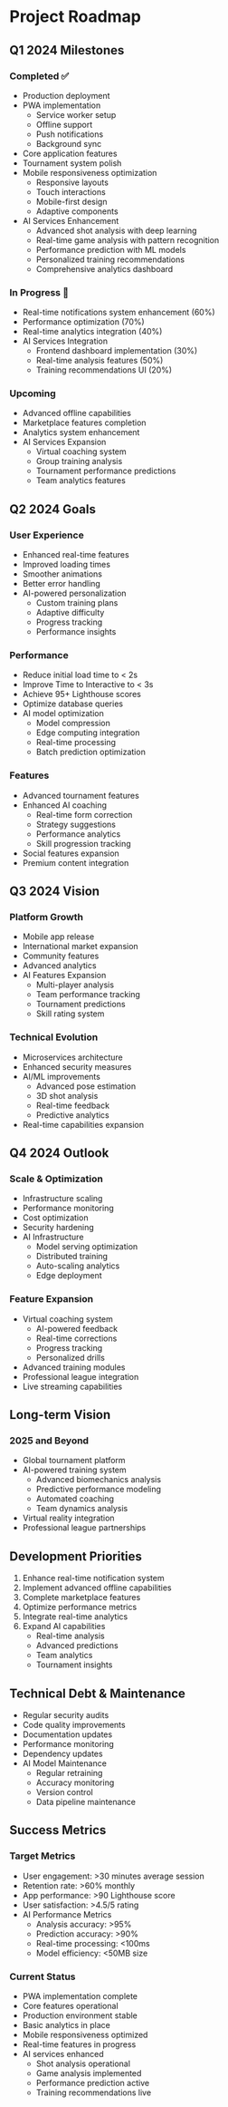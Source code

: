 # Project Roadmap

## Q1 2024 Milestones
### Completed ✅
- Production deployment
- PWA implementation
  - Service worker setup
  - Offline support
  - Push notifications
  - Background sync
- Core application features
- Tournament system polish
- Mobile responsiveness optimization
  - Responsive layouts
  - Touch interactions
  - Mobile-first design
  - Adaptive components
- AI Services Enhancement
  - Advanced shot analysis with deep learning
  - Real-time game analysis with pattern recognition
  - Performance prediction with ML models
  - Personalized training recommendations
  - Comprehensive analytics dashboard

### In Progress 🔄
- Real-time notifications system enhancement (60%)
- Performance optimization (70%)
- Real-time analytics integration (40%)
- AI Services Integration
  - Frontend dashboard implementation (30%)
  - Real-time analysis features (50%)
  - Training recommendations UI (20%)

### Upcoming
- Advanced offline capabilities
- Marketplace features completion
- Analytics system enhancement
- AI Services Expansion
  - Virtual coaching system
  - Group training analysis
  - Tournament performance predictions
  - Team analytics features

## Q2 2024 Goals
### User Experience
- Enhanced real-time features
- Improved loading times
- Smoother animations
- Better error handling
- AI-powered personalization
  - Custom training plans
  - Adaptive difficulty
  - Progress tracking
  - Performance insights

### Performance
- Reduce initial load time to < 2s
- Improve Time to Interactive to < 3s
- Achieve 95+ Lighthouse scores
- Optimize database queries
- AI model optimization
  - Model compression
  - Edge computing integration
  - Real-time processing
  - Batch prediction optimization

### Features
- Advanced tournament features
- Enhanced AI coaching
  - Real-time form correction
  - Strategy suggestions
  - Performance analytics
  - Skill progression tracking
- Social features expansion
- Premium content integration

## Q3 2024 Vision
### Platform Growth
- Mobile app release
- International market expansion
- Community features
- Advanced analytics
- AI Features Expansion
  - Multi-player analysis
  - Team performance tracking
  - Tournament predictions
  - Skill rating system

### Technical Evolution
- Microservices architecture
- Enhanced security measures
- AI/ML improvements
  - Advanced pose estimation
  - 3D shot analysis
  - Real-time feedback
  - Predictive analytics
- Real-time capabilities expansion

## Q4 2024 Outlook
### Scale & Optimization
- Infrastructure scaling
- Performance monitoring
- Cost optimization
- Security hardening
- AI Infrastructure
  - Model serving optimization
  - Distributed training
  - Auto-scaling analytics
  - Edge deployment

### Feature Expansion
- Virtual coaching system
  - AI-powered feedback
  - Real-time corrections
  - Progress tracking
  - Personalized drills
- Advanced training modules
- Professional league integration
- Live streaming capabilities

## Long-term Vision
### 2025 and Beyond
- Global tournament platform
- AI-powered training system
  - Advanced biomechanics analysis
  - Predictive performance modeling
  - Automated coaching
  - Team dynamics analysis
- Virtual reality integration
- Professional league partnerships

## Development Priorities
1. Enhance real-time notification system
2. Implement advanced offline capabilities
3. Complete marketplace features
4. Optimize performance metrics
5. Integrate real-time analytics
6. Expand AI capabilities
   - Real-time analysis
   - Advanced predictions
   - Team analytics
   - Tournament insights

## Technical Debt & Maintenance
- Regular security audits
- Code quality improvements
- Documentation updates
- Performance monitoring
- Dependency updates
- AI Model Maintenance
  - Regular retraining
  - Accuracy monitoring
  - Version control
  - Data pipeline maintenance

## Success Metrics
### Target Metrics
- User engagement: >30 minutes average session
- Retention rate: >60% monthly
- App performance: >90 Lighthouse score
- User satisfaction: >4.5/5 rating
- AI Performance Metrics
  - Analysis accuracy: >95%
  - Prediction accuracy: >90%
  - Real-time processing: <100ms
  - Model efficiency: <50MB size

### Current Status
- PWA implementation complete
- Core features operational
- Production environment stable
- Basic analytics in place
- Mobile responsiveness optimized
- Real-time features in progress
- AI services enhanced
  - Shot analysis operational
  - Game analysis implemented
  - Performance prediction active
  - Training recommendations live